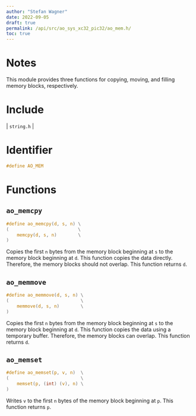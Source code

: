 ```yaml
---
author: "Stefan Wagner"
date: 2022-09-05
draft: true
permalink: /api/src/ao_sys_xc32_pic32/ao_mem.h/
toc: true
---
```


# Notes

This module provides three functions for copying, moving, and filling memory blocks, respectively.

# Include

| `string.h` |

# Identifier

```c
#define AO_MEM
```

# Functions

## `ao_memcpy`

```c
#define ao_memcpy(d, s, n) \
(                          \
    memcpy(d, s, n)        \
)
```

Copies the first `n` bytes from the memory block beginning at `s` to the memory block beginning at `d`. This function copies the data directly. Therefore, the memory blocks should not overlap. This function returns `d`.

## `ao_memmove`

```c
#define ao_memmove(d, s, n) \
(                           \
    memmove(d, s, n)        \
)
```

Copies the first `n` bytes from the memory block beginning at `s` to the memory block beginning at `d`. This function copies the data using a temporary buffer. Therefore, the memory blocks can overlap. This function returns `d`.

## `ao_memset`

```c
#define ao_memset(p, v, n)  \
(                           \
    memset(p, (int) (v), n) \
)
```

Writes `v` to the first `n` bytes of the memory block beginning at `p`. This function returns `p`.
